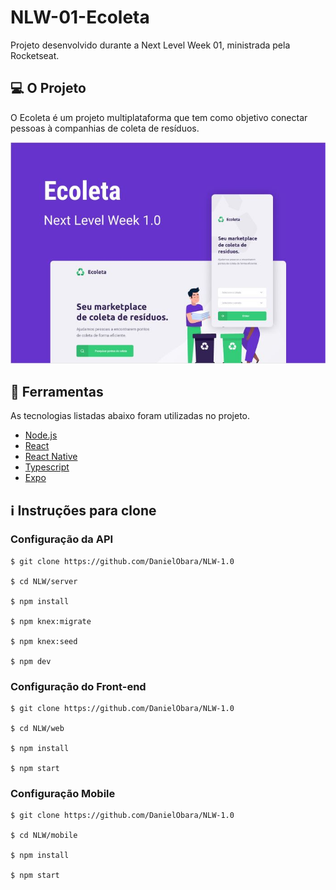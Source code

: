 # NLW-01-Ecoleta
Projeto desenvolvido durante a Next Level Week 01, ministrada pela Rocketseat.

## :computer: O Projeto
O Ecoleta é um projeto multiplataforma que tem como objetivo conectar pessoas à companhias de coleta de resíduos.
<p align="center">
  <img src="Capturar.JPG" />
</p>

## :rocket: Ferramentas
As tecnologias listadas abaixo foram utilizadas no projeto.
- [Node.js](https://nodejs.org/en/)
- [React](https://pt-br.reactjs.org)
- [React Native](https://reactnative.dev)
- [Typescript](https://www.typescriptlang.org)
- [Expo](https://expo.io)

## :information_source: Instruções para clone
### Configuração da API
```git
$ git clone https://github.com/DanielObara/NLW-1.0

$ cd NLW/server

$ npm install

$ npm knex:migrate

$ npm knex:seed

$ npm dev
```

### Configuração do Front-end
```
$ git clone https://github.com/DanielObara/NLW-1.0

$ cd NLW/web

$ npm install

$ npm start

```

### Configuração Mobile
```
$ git clone https://github.com/DanielObara/NLW-1.0

$ cd NLW/mobile

$ npm install

$ npm start

```
